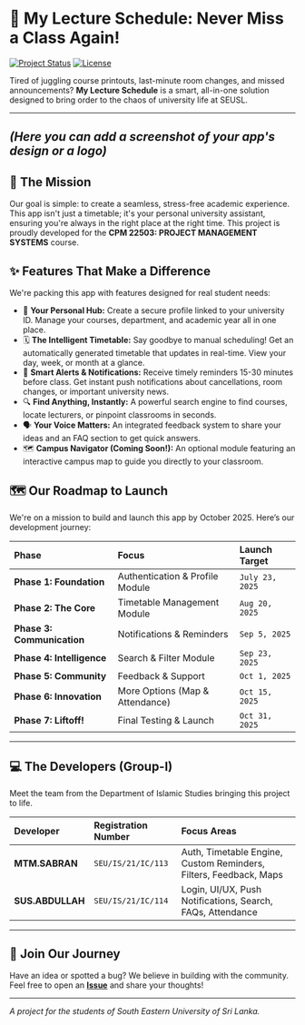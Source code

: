 # 🚀 My Lecture Schedule: Never Miss a Class Again!

[![Project Status](https://img-shields.io/badge/status-Building_the_Future-blueviolet.svg)]()
[![License](https://img.shields.io/badge/License-MIT-green.svg)](LICENSE)

Tired of juggling course printouts, last-minute room changes, and missed announcements? **My Lecture Schedule** is a smart, all-in-one solution designed to bring order to the chaos of university life at SEUSL.

---

*(Here you can add a screenshot of your app's design or a logo)*
---

## 🎯 The Mission

Our goal is simple: to create a seamless, stress-free academic experience. This app isn't just a timetable; it's your personal university assistant, ensuring you're always in the right place at the right time. This project is proudly developed for the **CPM 22503: PROJECT MANAGEMENT SYSTEMS** course.

## ✨ Features That Make a Difference

We're packing this app with features designed for real student needs:

* 👤 **Your Personal Hub:** Create a secure profile linked to your university ID. Manage your courses, department, and academic year all in one place.
* 🗓️ **The Intelligent Timetable:** Say goodbye to manual scheduling! Get an automatically generated timetable that updates in real-time. View your day, week, or month at a glance.
* 🔔 **Smart Alerts & Notifications:** Receive timely reminders 15-30 minutes before class. Get instant push notifications about cancellations, room changes, or important university news.
* 🔍 **Find Anything, Instantly:** A powerful search engine to find courses, locate lecturers, or pinpoint classrooms in seconds.
* 🗣️ **Your Voice Matters:** An integrated feedback system to share your ideas and an FAQ section to get quick answers.
* 🗺️ **Campus Navigator (Coming Soon!):** An optional module featuring an interactive campus map to guide you directly to your classroom.

## 🗺️ Our Roadmap to Launch

We're on a mission to build and launch this app by October 2025. Here’s our development journey:

| Phase | Focus | Launch Target |
| :--- | :--- | :--- |
| **Phase 1: Foundation** | Authentication & Profile Module | `July 23, 2025` |
| **Phase 2: The Core** | Timetable Management Module | `Aug 20, 2025` |
| **Phase 3: Communication**| Notifications & Reminders | `Sep 5, 2025` |
| **Phase 4: Intelligence**| Search & Filter Module | `Sep 23, 2025` |
| **Phase 5: Community** | Feedback & Support | `Oct 1, 2025` |
| **Phase 6: Innovation** | More Options (Map & Attendance) | `Oct 15, 2025` |
| **Phase 7: Liftoff!** | Final Testing & Launch | `Oct 31, 2025` |

---

## 💻 The Developers (Group-I)

Meet the team from the Department of Islamic Studies bringing this project to life.

| Developer | Registration Number | Focus Areas |
| :--- | :--- | :--- |
| **MTM.SABRAN** | `SEU/IS/21/IC/113` | Auth, Timetable Engine, Custom Reminders, Filters, Feedback, Maps |
| **SUS.ABDULLAH** | `SEU/IS/21/IC/114` | Login, UI/UX, Push Notifications, Search, FAQs, Attendance |

---

## 🤝 Join Our Journey

Have an idea or spotted a bug? We believe in building with the community. Feel free to open an **[Issue](https://github.com/your-username/your-repo/issues)** and share your thoughts!

---

*A project for the students of South Eastern University of Sri Lanka.*
